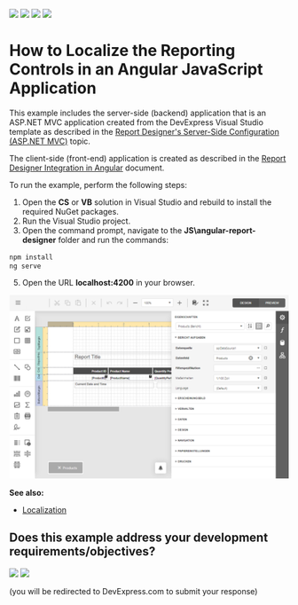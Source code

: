<!-- default badges list -->
![](https://img.shields.io/endpoint?url=https://codecentral.devexpress.com/api/v1/VersionRange/236758567/21.1.2%2B)
[![](https://img.shields.io/badge/Open_in_DevExpress_Support_Center-FF7200?style=flat-square&logo=DevExpress&logoColor=white)](https://supportcenter.devexpress.com/ticket/details/T857184)
[![](https://img.shields.io/badge/📖_How_to_use_DevExpress_Examples-e9f6fc?style=flat-square)](https://docs.devexpress.com/GeneralInformation/403183)
[![](https://img.shields.io/badge/💬_Leave_Feedback-feecdd?style=flat-square)](#does-this-example-address-your-development-requirementsobjectives)
<!-- default badges end -->
# How to Localize the Reporting Controls in an Angular JavaScript Application

This example includes the server-side (backend) application that is an ASP.NET MVC application created from the DevExpress Visual Studio template as described in the [Report Designer's Server-Side Configuration (ASP.NET MVC)](https://docs.devexpress.com/XtraReports/118371) topic.

The client-side (front-end) application is created as described in the [Report Designer Integration in Angular](https://docs.devexpress.com/XtraReports/119431) document.

To run the example, perform the following steps:

1. Open the **CS** or **VB** solution in Visual Studio and rebuild to install the required NuGet packages.
2. Run the Visual Studio project.
2. Open the command prompt, navigate to the **JS\angular-report-designer** folder and run the commands:
    
```
npm install
ng serve
```

5. Open the URL **localhost:4200**  in your browser.

![](/images/screenshot.png)

**See also:**

* [Localization](https://docs.devexpress.com/XtraReports/401586)
<!-- feedback -->
## Does this example address your development requirements/objectives?

[<img src="https://www.devexpress.com/support/examples/i/yes-button.svg"/>](https://www.devexpress.com/support/examples/survey.xml?utm_source=github&utm_campaign=reporting-angular-localize-controls&~~~was_helpful=yes) [<img src="https://www.devexpress.com/support/examples/i/no-button.svg"/>](https://www.devexpress.com/support/examples/survey.xml?utm_source=github&utm_campaign=reporting-angular-localize-controls&~~~was_helpful=no)

(you will be redirected to DevExpress.com to submit your response)
<!-- feedback end -->
